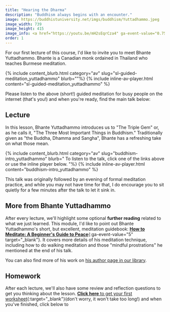 ```yaml
---
title: "Hearing the Dharma"
description: "Buddhism always begins with an encounter."
image: https://buddhistuniversity.net/imgs/buddhism/Yuttadhammo.jpeg
image_width: 739
image_height: 415
image_info: <a href="https://youtu.be/mH2sEqrCza4" ga-event-value="0.75">Bhante Yuttadhammo</a>
order: 1
---
```


For our first lecture of this course, I'd like to invite you to meet Bhante Yuttadhammo.
Bhante is a Canadian monk ordained in Thailand who teaches Burmese meditation.

{% include content_blurb.html category="av" slug="sl-guided-meditation_yuttadhammo" blurb=""%}
{% include inline-av-player.html content="sl-guided-meditation_yuttadhammo" %}

Please listen to the above (short!) guided meditation for busy people on the internet (that's you!)
and when you're ready, find the main talk below:

## Lecture

In this lesson, Bhante Yuttadhammo introduces us to "The Triple Gem" or, as he calls it, "The Three Most Important Things in Buddhism."
Traditionally given as "the Buddha, Dhamma and Sangha", Bhante has a refreshing take on what those mean.

{% include content_blurb.html category="av" slug="buddhism-intro_yuttadhammo" blurb="
To listen to the talk, click one of the links above or use the inline player below.
"%}
{% include inline-av-player.html content="buddhism-intro_yuttadhammo" %}

This talk was originally followed by an evening of formal meditation practice, and while you may not have time for that, I do encourage you to sit quietly for a few minutes after the talk to let it sink in.

## More from Bhante Yuttadhammo

After every lecture, we'll highlight some optional **further reading** related to what we just learned.
This module, I'd like to point out Bhante Yuttadhammo's short, but excellent, meditation guidebook: [**How to Meditate: A Beginner's Guide to Peace**](https://www.sirimangalo.org/text/how-to-meditate/){:ga-event-value="5" target="_blank"}.
It covers more details of his meditation technique, including how to do walking meditation and those "mindful prostrations" he mentioned at the end of his talk.

You can also find more of his work on [his author page in our library](/authors/yuttadhammo).

## Homework

After each lecture, we'll also have some review and reflection questions to get you thinking about the lesson.
[**Click here** to get your first worksheet](https://docs.google.com/forms/d/e/1FAIpQLSdXjhvHxSKaRGo5aWhw6TXAcq8Yb1Gd14aEhZ_iaCIhqlZ1ZQ/viewform?usp=sf_link){:target="_blank"}(don't worry, it won't take too long!)
and when you've finished, click below to

